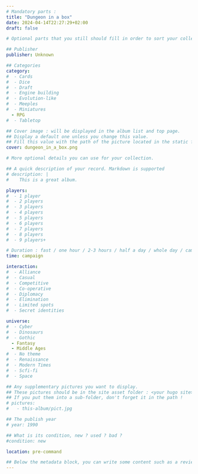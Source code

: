 ```yaml
---
# Mandatory parts :
title: "Dungeon in a box"
date: 2024-04-14T22:27:29+02:00
draft: false

# Optional parts that you still should fill in order to sort your collection

## Publisher
publisher: Unknown

## Categories
category:
#  - Cards
#  - Dice
#  - Draft
#  - Engine building
#  - Evolution-like
#  - Meeples
#  - Miniatures
  - RPG
#  - Tabletop

## Cover image : will be displayed in the album list and top page.
## Display a default one unless you change this value.
## Fill this value with the path of the picture located in the static folder
cover: dungeon_in_a_box.png

# More optional details you can use for your collection.

## A quick description of your record. Markdown is supported
# description: |
#    This is a great album.

players:
#  - 1 player
#  - 2 players
#  - 3 players
#  - 4 players
#  - 5 players
#  - 6 players
#  - 7 players
#  - 8 players
#  - 9 players+

# Duration : fast / one hour / 2-3 hours / half a day / whole day / campaign
time: campaign

interaction:
#  - Alliance
#  - Casual
#  - Competitive
#  - Co-operative
#  - Diplomacy
#  - Elimination
#  - Limited spots
#  - Secret identities

universe:
#  - Cyber
#  - Dinosaurs
#  - Gothic
  - Fantasy
  - Middle Ages
#  - No theme
#  - Renaissance
#  - Modern Times
#  - Scfi-fi
#  - Space

## Any supplementary pictures you want to display.
## These pictures should be in the site asset folder : <your hugo site>/static
## If you put them into a sub-folder, don't forget it in the path !
# pictures:
#   - this-album/pict.jpg

## The publish year
# year: 1990

## What is its condition, new ? used ? bad ?
#condition: new

location: pre-command

## Below the metadata block, you can write some content such as a review or anything else you want. It'll be displayed in the album page.
---
```

